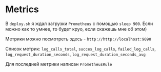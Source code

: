 # Metrics

В `deploy.sh` я ждал загрузки `Prometheus` с помощью `sleep 900`. Если можно как то умнее, то будет круо, если скажешь мне об этом)

Метрики можно посмотреть здесь - `http://http://localhost:9090`

Список метрик:
`log_calls_total`, `succes_log_calls`, `failed_log_calls`, `log_request_duration_seconds`, `log_request_duration_seconds_avg`

Для последней метрики написан `PrometheusRule`
